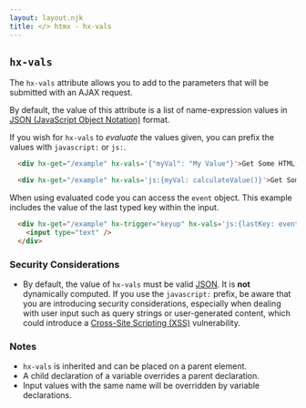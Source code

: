```yaml
---
layout: layout.njk
title: </> htmx - hx-vals
---
```


## `hx-vals`

The `hx-vals` attribute allows you to add to the parameters that will be submitted with an AJAX request.  

By default, the value of this attribute is a list of name-expression values in [JSON (JavaScript Object Notation)](https://www.json.org/json-en.html) 
format.

If you wish for `hx-vals` to *evaluate* the values given, you can prefix the values with `javascript:` or `js:`.

```html
  <div hx-get="/example" hx-vals='{"myVal": "My Value"}'>Get Some HTML, Including A Value in the Request</div>

  <div hx-get="/example" hx-vals='js:{myVal: calculateValue()}'>Get Some HTML, Including a Dynamic Value from Javascript in the Request</div>
```

When using evaluated code you can access the `event` object. This example includes the value of the last typed key within the input.

```html
  <div hx-get="/example" hx-trigger="keyup" hx-vals='js:{lastKey: event.key}'>
    <input type="text" />
  </div>
```

### Security Considerations

* By default, the value of `hx-vals` must be valid [JSON](https://developer.mozilla.org/en-US/docs/Glossary/JSON). 
  It is **not** dynamically computed.  If you use the `javascript:` prefix, be aware that you are introducing
   security considerations, especially when dealing with user input such as query strings or user-generated content, 
   which could introduce a [Cross-Site Scripting (XSS)](https://owasp.org/www-community/attacks/xss/) vulnerability. 

### Notes

* `hx-vals` is inherited and can be placed on a parent element.
* A child declaration of a variable overrides a parent declaration.
* Input values with the same name will be overridden by variable declarations.
